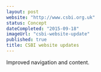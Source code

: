 ```yaml
---
layout: post
website: "http://www.csbi.org.uk"
status: Concept
dateCompleted: "2015-09-18"
imageUrl: "csbi-website-update"
published: true
title: CSBI website updates
---
```



Improved navigation and content.
